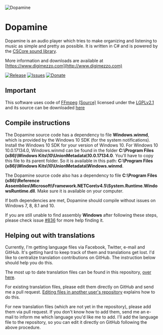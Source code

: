 ![Dopamine](Dopamine.full.png)

# Dopamine

Dopamine is an audio player which tries to make organizing and listening to music as simple and pretty as possible. It is written in C# and is powered by the [CSCore sound library](https://github.com/filoe/cscore).

More information and downloads are available at [https://www.digimezzo.com](http://www.digimezzo.com)

[![Release](https://img.shields.io/github/release/digimezzo/Dopamine.svg?style=flat-square)](https://github.com/digimezzo/Dopamine/releases/latest)
[![Issues](https://img.shields.io/github/issues/digimezzo/Dopamine.svg?style=flat-square)](https://github.com/digimezzo/Dopamine/issues)
[![Donate](https://img.shields.io/badge/Donate-PayPal-green.svg)](https://www.paypal.com/cgi-bin/webscr?cmd=_s-xclick&hosted_button_id=MQALEWTEZ7HX8)

## Important ##

This software uses code of <a href=http://ffmpeg.org>FFmpeg</a> <a href="https://github.com/FFmpeg/FFmpeg">(Source)</a> licensed under the <a href=http://www.gnu.org/licenses/old-licenses/lgpl-2.1.html>LGPLv2.1</a> and its source can be downloaded <a href="https://github.com/digimezzo/Dopamine">here</a>

## Compile instructions ##

The Dopamine source code has a dependency to file **Windows.winmd**, which is provided by the Windows 10 SDK (for the system notifications). Install the Windows 10 SDK for your version of Windows 10. For Windows 10 10.0.17134.0, Windows.winmd can be found in the folder **C:\Program Files (x86)\Windows Kits\10\UnionMetadata\10.0.17134.0**. You'll have to copy this file to its parent folder. So it is available in this path: **C:\Program Files (x86)\Windows Kits\10\UnionMetadata\Windows.winmd**.

The Dopamine source code also has a dependency to file **C:\Program Files (x86)\Reference Assemblies\Microsoft\Framework\.NETCore\v4.5\System.Runtime.WindowsRuntime.dll**. Make sure it is available on your computer.

If both dependencies are met, Dopamine should compile without issues on Windows 7, 8, 8.1 and 10.

If you are still unable to find assembly **Windows** after following these steps, please check issue <a href="https://github.com/digimezzo/Dopamine/issues/836">#836</a> for more help finding it.

## Helping out with translations ##

Currently, I'm getting language files via Facebook, Twitter, e-mail and GitHub. It's getting hard to keep track of them and translations get lost. I'd like to centralize translation contributions on GitHub. The instruction below should help you do this.

The most up to date translation files can be found in this repository, <a href="https://github.com/digimezzo/Dopamine/tree/master/Dopamine/Languages">over here</a>.

For existing translation files, please edit them directly on GitHub and send me a pull request. <a href="https://help.github.com/articles/editing-files-in-another-user-s-repository/">Editing files in another user's repository</a> explains how to do this.

For new translation files (which are not yet in the repository), please add them via pull request. If you don't know how to add them, send me an e-mail to inform me which language you'd like me to add. I'll add the language file to the repository, so you can edit it directly on GitHub following the above procedure.
